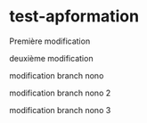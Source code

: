 # test-apformation

Première modification 

deuxième modification

modification branch nono

modification branch nono 2

modification branch nono 3